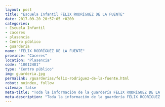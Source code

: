 ```yaml
---
layout: post
title: "Escuela Infantil FÉLIX RODRÍGUEZ DE LA FUENTE"
date: 2017-09-20 20:57:05 +0200
categories:
- Escuela Infantil
- caceres
- plasencia
- Centro público
- guarderia
name: "FÉLIX RODRÍGUEZ DE LA FUENTE"
province: "Cáceres"
location: "Plasencia"
code: "10012481"
type: "Centro público"
img: guarderia.jpg
permalink: /guarderias/felix-rodriguez-de-la-fuente.html
robot: noindex, follow
sitemap: false
meta-title: "Toda la información de la guardería FÉLIX RODRÍGUEZ DE LA FUENTE"
meta-description: "Toda la información de la guardería FÉLIX RODRÍGUEZ DE LA FUENTE"
---
```

